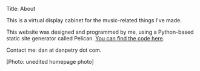 Title: About

This is a virtual display cabinet for the music-related things I've made.

This website was designed and programmed by me, using a Python-based static
site generator called Pelican. [You can find the code here](https://github.com/danpetry/danpetry.github.io).

Contact me: dan at danpetry dot com.

[Photo: unedited homepage photo]
